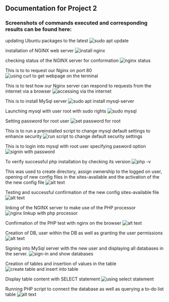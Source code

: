 ## Documentation for Project 2


### Screenshots of commands executed and corresponding results can be found here:


updating Ubuntu packages to the latest
![sudo apt update](./images/1.%20sudo%20apt%20update.PNG)

installation of NGINX web server
![install nginx](./images/2.%20sudo%20apt%20install%20nginx1.PNG)

checking status of the NGINX server for conformation
![nginx status](./images/3.%20sudo%20systemctl%20status%20nginx.PNG)

This is to to request our Nginx on port 80 
![using curl to get webpage on the terminal](./images/4.%20curl%20http%20localhost%2080.PNG)

This is to test how our Nginx server can respond to requests from the internet via a browser
![accessing via the internet](./images/5.%20using%20public%20ip%20on%20browser%20to%20confirm%20nginx%20is%20running.PNG)

This is to install MySql server
![sudo apt install mysql-server](./images/6.%20sudo%20apt%20install%20mysql-server.PNG)

Launching mysql with user root with sudo rights
![sudo mysql](./images/7.%20launch%20mysql%20with%20user%20root%20with%20sudo%20mysql.PNG)

Setting password for root user
![set password for root](./images/8.%20setting%20a%20password%20for%20the%20root%20user.PNG)

This is to run a preinstalled script to change mysql default settings to enhance security
![run script to change default security settings](./images/9.%20%20run%20a%20preinstalled%20security%20script%20to%20remove%20some%20insecure%20default%20settings.PNG)

This is to login into mysql with root user specifying pasword option
![signin with password](./images/10.%20login%20into%20mysql%20with%20root%20user%20specifying%20pasword%20option.PNG)

To verify successful php installation by checking its version
![php -v](./images/10b.%20php%20installation%20success%20and%20checking%20for%20version.PNG)

This was used to create directory, assign ownership to the logged on user, opening of new config files in the sites-available and the activation of the the new config file
![alt text](./images/10c.%20creation%20of%20root%20directory-assigning%20ownership%20to%20user-opening%20new%20config%20file%20in%20sites-available-activation%20of%20new%20config%20file-testing%20nginx%20new%20config%20for%20errors.PNG)

Testing and successful confirmation of the new config sites-available file
![alt text](./images/10d.%20message%20to%20confirm%20no%20syntax%20error%20in%20the%20new%20config%20file.PNG)

linking of the NGINX server to make use of the PHP processor
![nginx linkup with php processor](./images/11.%20configuring%20nginx%20server%20to%20use%20php%20processor.PNG)

Confirmation of the PHP test with nginx on the browser
![alt text](./images/12.%20testing%20php%20with%20nginx.PNG)

Creation of DB, user within the DB as well as granting the user permissions
![alt text](./images/12b.%20create%20database-create%20user%20with%20password-grant%20permission%20to%20user.PNG)

Signing into MySql server with the new user and displaying all databases in the server.
![sign-in and show databases](./images/12c.%20signin%20with%20new%20user-displaying%20databses%20in%20mysql.PNG)

Creation of tables and insertion of values in the table
![create table and insert into table](./images/12d.%20create%20table%20in%20database%20and%20insert%20values%20into%20table.PNG)

Display table content with SELECT statement
![using select statement](./images/12e.%20displaying%20table%20content%20with%20select%20statement.PNG)

Running PHP script to connect the database as well as querying a to-do list table
![alt text](./images/13.%20PHP%20script%20connects%20to%20the%20MySQL%20database%20and%20queries%20for%20the%20content%20of%20the%20todo_list%20table.PNG)